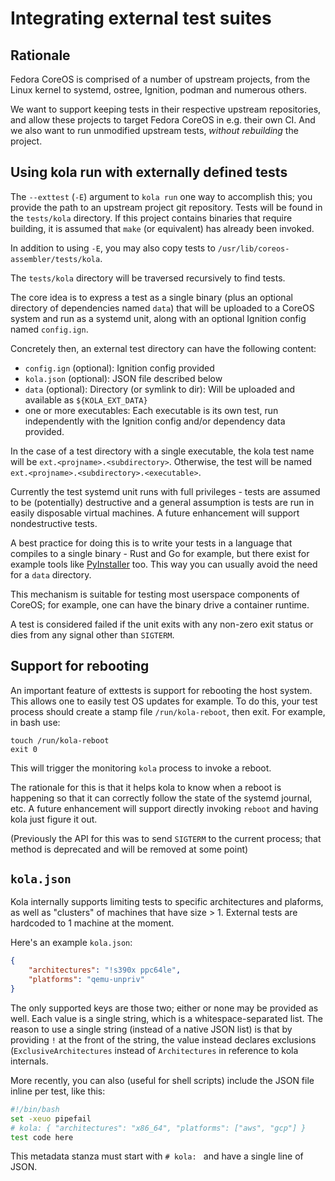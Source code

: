Integrating external test suites
=

Rationale
---

Fedora CoreOS is comprised of a number of upstream projects, from
the Linux kernel to systemd, ostree, Ignition, podman and
numerous others.

We want to support keeping tests in their respective upstream
repositories, and allow these projects to target Fedora CoreOS
in e.g. their own CI.  And we also want to run unmodified
upstream tests, *without rebuilding* the project.

Using kola run with externally defined tests
---

The `--exttest` (`-E`) argument to `kola run` one way to accomplish this; you
provide the path to an upstream project git repository.  Tests will be found
in the `tests/kola` directory.  If this project contains binaries that require
building, it is assumed that `make` (or equivalent) has already been invoked.

In addition to using `-E`, you may also copy tests to `/usr/lib/coreos-assembler/tests/kola`.

The `tests/kola` directory will be traversed recursively to find tests.

The core idea is to express a test as a single binary (plus an optional
directory of dependencies named `data`) that will be uploaded to a CoreOS
system and run as a systemd unit, along with an optional Ignition config
named `config.ign`.

Concretely then, an external test directory can have the following content:

- `config.ign` (optional): Ignition config provided
- `kola.json` (optional): JSON file described below
- `data` (optional): Directory (or symlink to dir): Will be uploaded and available as `${KOLA_EXT_DATA}`
- one or more executables: Each executable is its own test, run independently
  with the Ignition config and/or dependency data provided.

In the case of a test directory with a single executable, the kola test name will be
`ext.<projname>.<subdirectory>`.  Otherwise, the test will be named `ext.<projname>.<subdirectory>.<executable>`.

Currently the test systemd unit runs with full privileges - tests
are assumed to be (potentially) destructive and a general assumption
is tests are run in easily disposable virtual machines.  A future
enhancement will support nondestructive tests.

A best practice for doing this is to write your tests in a language
that compiles to a single binary - Rust and Go for example, but
there exist for example tools like [PyInstaller](https://realpython.com/pyinstaller-python/#pyinstaller)
too.  This way you can usually avoid the need for a `data` directory.

This mechanism is suitable for testing most userspace components
of CoreOS; for example, one can have the binary drive a container runtime.

A test is considered failed if the unit exits with any non-zero exit
status or dies from any signal other than `SIGTERM`.

Support for rebooting
---

An important feature of exttests is support for rebooting the host system.
This allows one to easily test OS updates for example.  To do this, your
test process should create a stamp file `/run/kola-reboot`, then exit.
For example, in bash use:

```
touch /run/kola-reboot
exit 0
```

This will trigger the monitoring `kola` process to invoke a reboot.

The rationale for this is that it helps kola to know when a reboot
is happening so that it can correctly follow the state of the systemd
journal, etc.  A future enhancement will support directly invoking
`reboot` and having kola just figure it out.

(Previously the API for this was to send `SIGTERM` to the current process;
 that method is deprecated and will be removed at some point)

`kola.json`
---

Kola internally supports limiting tests to specific architectures and plaforms,
as well as "clusters" of machines that have size > 1.  External tests
are hardcoded to 1 machine at the moment.

Here's an example `kola.json`:

```json
{
    "architectures": "!s390x ppc64le",
    "platforms": "qemu-unpriv"
}
```

The only supported keys are those two; either or none may be provided as well.
Each value is a single string, which is a whitespace-separated list.
The reason to use a single string (instead of a native JSON list)
is that by providing `!` at the front of the string, the value instead
declares exclusions (`ExclusiveArchitectures` instead of `Architectures` in
reference to kola internals.

More recently, you can also (useful for shell scripts) include the JSON file
inline per test, like this:

```sh
#!/bin/bash
set -xeuo pipefail
# kola: { "architectures": "x86_64", "platforms": ["aws", "gcp"] }
test code here
```

This metadata stanza must start with `# kola: ` and have a single line of JSON.
